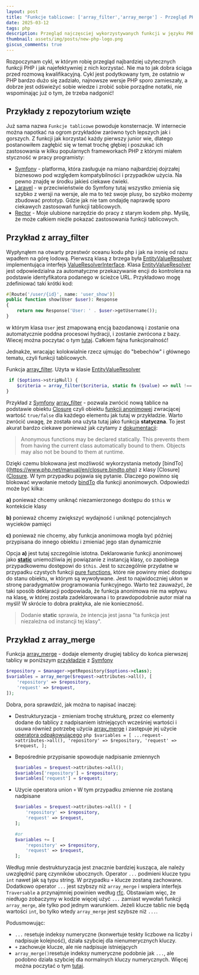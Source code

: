 ```yaml
---
layout: post
title: "Funkcje tablicowe: ['array_filter','array_merge'] - Przegląd PHP #1"
date: 2025-03-12
tags: php
description: Przegląd najczęsciej wykorzystywanych funkcji w języku PHP do pracy z tablicami. Kiedy i jak ich używać w optymalny sposób.
thumbnail: assets/img/posts/new-php-logo.png
giscus_comments: true
---
```


Rozpoczynam cykl, w którym robię przegląd najbardziej użytecznych funkcji PHP
i jak najefektywniej z nich korzystać. Nie ma to jak dobra ściąga przed rozmową kwalifikacyjną.
Cykl jest podytkowany tym, że ostatnio w PHP bardzo dużo się zadziało, najnowsze wersje
PHP sporo zamieszały, a dobrze jest odświeżyć sobie wiedze i zrobić sobie porządne notatki,
nie wspominając już o tym, że trzeba nadgonić!

## Przykłady z repozytorium wzięte

Już sama nazwa `Funkcje tablicowe` powoduje konsternacje. W internecie można napotkać na ogrom przykładów zarówno tych lepszych jak i gorszych.
Z funkcji jak korzystać każdy pierwszy junior wie, dlatego postanowiłem zagłębić się w temat trochę głębiej i poszukać ich zastosowania
w kilku popularnych frameworkach PHP z którymi miałem styczność w pracy programisty:

- [Symfony](https://github.com/symfony/symfony) - platforma, która zasługuje na miano najbardziej dojrzałej biznesowo pod względem kompatybilności i przypadków użycia. Na pewno
  znajdę w środku jakieś ciekawe ćwieki.
- [Laravel](https://github.com/laravel/laravel) - w przeciwieństwie do Symfony tutaj wszystko zmienia się szybko z wersji na wersje, ale ma to też swoje plusy, bo szybko możemy
  zbudować prototyp. Gdzie jak nie tam ondajdę naprawdę sporo ciekawych zastosowań funkcji tablicowych.
- [Rector](https://github.com/rectorphp/rector) - Moje ulubione narzędzie do pracy z starym kodem php. Myślę, że może całkiem nieźle pokazać zastosowania funkcji tablicowych.

## Przykład z array_filter

Wypłynąłem na otwarty przestwór oceanu kodu php i jak na ironię od razu wpadłem na
górę lodową. Pierwszą klasą z brzega była [EntityValueResolver](https://github.com/symfony/symfony/blob/7.2/src/Symfony/Bridge/Doctrine/ArgumentResolver/EntityValueResolver.php)
implementująca interfejs [ValueResolverInterface](https://github.com/symfony/symfony/blob/7.3/src/Symfony/Component/HttpKernel/Controller/ValueResolverInterface.php). Klasa [EntityValueResolver](https://github.com/symfony/symfony/blob/7.2/src/Symfony/Bridge/Doctrine/ArgumentResolver/EntityValueResolver.php)
jest odpowiedzialna za automatyczne przekazywanie encji do kontrolera na podstawie identyfikatora podanego w ścieżce URL. Przykładowo mogę zdefiniować taki krótki kod:

```php
#[Route('/user/{id}', name: 'user_show')]
public function show(User $user): Response
{
    return new Response('User: ' . $user->getUsername());
}
```

w którym klasa `User` jest zmapowaną encją bazodanową i zostanie ona automatycznie poddna procesowi hydracji, i zostanie zwrócona
z bazy. Wiecej można poczytać o tym [tutaj](https://symfony.com/doc/current/doctrine.html#doctrine-entity-value-resolver). Całkiem fajna
funkcjonalność!

Jednakże, wracając kolokwialnie rzecz ujmując do "bebechów" i głównego tematu, czyli funkcji tablicowych.

Funkcja [array_filter](https://www.php.net/manual/en/function.array-filter.php). Użyta w klasie [EntityValueResolver](https://github.com/symfony/symfony/blob/7.2/src/Symfony/Bridge/Doctrine/ArgumentResolver/EntityValueResolver.php#L178)

```php
 if ($options->stripNull) {
    $criteria = array_filter($criteria, static fn ($value) => null !== $value);
}
```

Przykład z [Symfony](https://symfony.com) [array_filter](https://www.php.net/manual/en/function.array-filter.php) - pozwala zwrócić nową tablice na podstawie obiektu [Closure](https://www.php.net/manual/en/class.closure.php)
czyli obiektu [funkcji anonimowej](https://www.php.net/manual/en/functions.anonymous.php)
zwracjącej wartość `true/false` dla każdego elementu jak tutaj w przykładzie. Warto zwrócić uwagę, że została ona użyta tutaj jako funkcja **statyczna**.
To jest akurat bardzo ciekawe ponieważ jak czytamy z [dokumentacji](https://www.php.net/manual/en/functions.anonymous.php#functions.anonymous-functions.static):

> Anonymous functions may be declared statically.
> This prevents them from having the current class automatically bound to them.
> Objects may also not be bound to them at runtime.

Dzięki czemu blokowana jest możliwość wykorzystania metody [bindTo]((https://www.php.net/manual/en/closure.bindto.php) z klasy [Closure]([Closure](https://www.php.net/manual/en/class.closure.php). W tym
przypadku pojawia się pytanie. Dlaczego powinno się blokować wywołanie metody [bindTo](https://www.php.net/manual/en/closure.bindto.php) dla funkcji anonimowych. Odpowiedzi może być kilka:

**a)** ponieważ chcemy uniknąć niezamierzonego dostępu do `$this` w kontekście klasy

**b)** ponieważ chcemy zwiększyć wydajność i uniknąć potencjalnych wycieków pamięci

**c)** ponieważ nie chcemy, aby funkcja anonimowa mogła być później przypisana do innego obiektu i zmieniać jego stan dynamicznie

Opcja **a)** jest tutaj szczególnie istotna. Deklarowanie funkcji anonimowej jako **[static](https://www.php.net/manual/en/language.oop5.static.php)** uniemożliwia jej powiązanie z instancją klasy,
co zapobiega przypadkowemu dostępowi do `$this`. Jest to szczególnie przydatne w przypadku czystych funkcji [pure functions](https://en.wikipedia.org/wiki/Pure_function),
które nie powinny mieć dostępu do stanu obiektu, w którym są wywoływane. Jest to najwidoczniej ukłon w stronę paradygmatów programowania funkcyjnego. Warto też
zauważyć, że taki sposób deklaracji podpowiada, że funkcja anonimowa nie ma wpływu na klasę, w której została zadeklarowana i to prawdopodobnie autor miał na myśli!
W skrócie to dobra praktyka, ale nie konieczność.

> Dodanie **static** sprawia, że intencja jest jasna "ta funkcja jest niezależna od instancji tej klasy".

## Przykład z array_merge

Funkcja [array_merge](https://www.php.net/manual/en/function.array-merge.php) - dodaje elementy drugiej tablicy do końca pierwszej
tablicy w poniższym [przykładzie](https://github.com/symfony/symfony/blob/7.2/src/Symfony/Bridge/Doctrine/ArgumentResolver/EntityValueResolver.php#L223) z [Symfony](https://symfony.com)

```php
$repository = $manager->getRepository($options->class);
$variables = array_merge($request->attributes->all(), [
    'repository' => $repository,
    'request' => $request,
]);
```

Dobra, pora sprawdzić, jak można to napisać inaczej:

- Destrukturyzacja - zmieniam trochę strukturę, przez co elementy dodane do
  tablicy z nadpisaniem istniejących wcześniej wartości i usuwa również
  potrzebę użycia [array_merge](https://www.php.net/manual/en/function.array-merge.php) i
  zastępuje jej użycie [operatora odpakowującego](https://wiki.php.net/rfc/spread_operator_for_array)
  `php
  $variables = [
      ...request->attributes->all(),
      'repository' => $repository,
      'request' => $request,
  ];
  `
- Bepośrednie przypisanie spowoduje nadpisanie zmiennych
  ```php
  $variables = $request->attributes->all();
  $variables['repository'] = $repository;
  $variables['request'] = $request;
  ```
- Użycie operatora union `+` W tym przypadku zmienne nie zostaną nadpisane

  ```php
  $variables = $request->attributes->all() + [
      'repository' => $repository,
      'request' => $request,
  ];

  #or
  $variables += [
      'repository' => $repository,
      'request' => $request,
  ];
  ```

Według mnie destrukturyzacja jest znacznie bardziej kusząca, ale należy uwzględnić parę czynników ubocznych.
Operator `...` podmieni klucze typu `int` nawet jak są typu string. W przypadku `+` klucze zostaną zachowane.
Dodatkowo operator `...` jest szybszy niż `array_merge` i wspiera interfejs `Traversable` a przynajmniej
powinien według [rfc](https://wiki.php.net/rfc/spread_operator_for_array#advantages_over_array_merge). Obstawiam
więc, że niedługo zobaczymy w kodzie więcej użyć `...` zamiast wywołań funkcji `array_merge`, ale tylko pod jednym warunkiem.
Jeżeli klucze tablic nie będą wartości `int`, bo tylko wtedy `array_merge` jest szybsze niż `...`.

Podusmowując:

- `...` resetuje indeksy numeryczne (konwertuje teskty liczbowe na liczby i nadpisuje kolejność), działa szybciej dla nienumerycznych kluczy.
- `+` zachowuje klucze, ale nie nadpisuje istniejących
- `array_merge()`resetuje indeksy numeryczne podobnie jak `...`, ale podobno działa szybciej dla normalnych kluczy numerycznych. Więcej można poczytać o tym [tutaj](https://www.php.net/manual/en/function.array-merge.php#126687).
